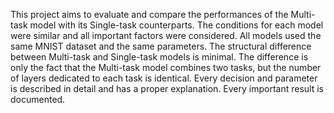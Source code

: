 This project aims to evaluate and compare the performances of the Multi-task model with its Single-task counterparts. 
The conditions for each model were similar and all important factors were considered. 
All models used the same MNIST dataset and the same  parameters.  The  structural  difference 
between  Multi-task  and  Single-task  models  is minimal. The difference is only the fact that the 
Multi-task  model  combines  two  tasks,  but  the number  of  layers  dedicated  to  each  task  is 
identical.  Every  decision  and  parameter  is described in detail and has a proper explanation. 
Every  important  result  is  documented.
